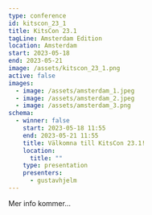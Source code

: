 ```yaml
---
type: conference
id: kitscon_23_1
title: KitsCon 23.1
tagLine: Amsterdam Edition
location: Amsterdam
start: 2023-05-18
end: 2023-05-21
image: /assets/kitscon_23_1.png
active: false
images:
  - image: /assets/amsterdam_1.jpeg
  - image: /assets/amsterdam_2.jpeg
  - image: /assets/amsterdam_3.png
schema:
  - winner: false
    start: 2023-05-18 11:55
    end: 2023-05-21 11:55
    title: Välkomna till KitsCon 23.1!
    location:
      title: ""
    type: presentation
    presenters:
      - gustavhjelm
---
```

M﻿er info kommer...